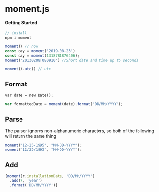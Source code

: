 # moment.js

#### Getting Started

```javascript
// install
npm i moment

moment() // now
const day = moment('2019-08-23')
const day = moment(1318781876406);
moment('20130208T080910') //Short date and time up to seconds

moment().utc() // utc
```

## Format

```
var date = new Date();
```

```javascript
var formattedDate = moment(date).format('DD/MM/YYYY');
```

## Parse

The parser ignores non-alphanumeric characters, so both of the following will return the same thing

```javascript
moment("12-25-1995", "MM-DD-YYYY");
moment("12/25/1995", "MM-DD-YYYY");
```

## Add

```javascript
{moment(r.installationDate, 'DD/MM/YYYY')
  .add(7, 'year')
  .format('DD/MM/YYYY')}
```

